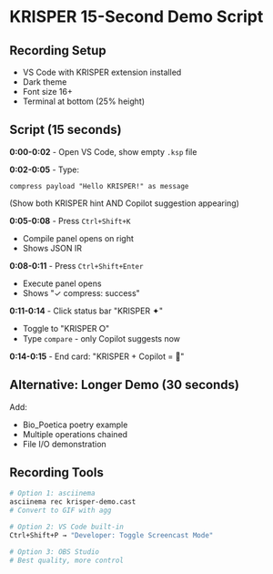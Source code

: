 # KRISPER 15-Second Demo Script

## Recording Setup
- VS Code with KRISPER extension installed
- Dark theme
- Font size 16+
- Terminal at bottom (25% height)

## Script (15 seconds)

**0:00-0:02** - Open VS Code, show empty `.ksp` file

**0:02-0:05** - Type:
```
compress payload "Hello KRISPER!" as message
```
(Show both KRISPER hint AND Copilot suggestion appearing)

**0:05-0:08** - Press `Ctrl+Shift+K`
- Compile panel opens on right
- Shows JSON IR

**0:08-0:11** - Press `Ctrl+Shift+Enter`  
- Execute panel opens
- Shows "✓ compress: success"

**0:11-0:14** - Click status bar "KRISPER ✦"
- Toggle to "KRISPER ⭘"
- Type `compare` - only Copilot suggests now

**0:14-0:15** - End card: "KRISPER + Copilot = 🚀"

## Alternative: Longer Demo (30 seconds)

Add:
- Bio_Poetica poetry example
- Multiple operations chained
- File I/O demonstration

## Recording Tools
```bash
# Option 1: asciinema
asciinema rec krisper-demo.cast
# Convert to GIF with agg

# Option 2: VS Code built-in
Ctrl+Shift+P → "Developer: Toggle Screencast Mode"

# Option 3: OBS Studio
# Best quality, more control
```
